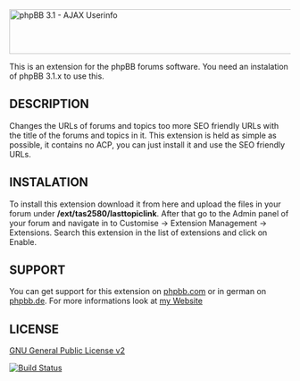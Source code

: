 <img src="https://tas2580.net/downloads/phpbb-lasttopiclink/image.png" width="600" height="80" alt="phpBB 3.1 - AJAX Userinfo" />

This is an extension for the phpBB forums software. You need an instalation of phpBB 3.1.x to use this.

DESCRIPTION
-------
Changes the URLs of forums and topics too more SEO friendly URLs with the title of the forums and topics in it. This
extension is held as simple as possible, it contains no ACP, you can just install it and use the SEO friendly URLs.


INSTALATION
----------
To install this extension download it from here and upload the files in your forum under <b>/ext/tas2580/lasttopiclink</b>.
After that go to the Admin panel of your forum and navigate in to Customise -> Extension Management -> Extensions. Search this extension in the list of extensions and click on Enable.

SUPPORT
-------
You can get support for this extension on <a href="https://www.phpbb.com/community/viewtopic.php?f=456&t=2288486">phpbb.com</a>
or in german on <a href="https://www.phpbb.de/community/viewtopic.php?f=149&t=233380">phpbb.de</a>. For more informations look at
<a href="https://tas2580.net/downloads/phpbb-lasttopiclink/">my Website</a>

LICENSE
-------
<a href="http://opensource.org/licenses/gpl-2.0.php">GNU General Public License v2</a>

[![Build Status](https://travis-ci.org/tas2580/seourls.svg?branch=master)](https://travis-ci.org/seourls)
